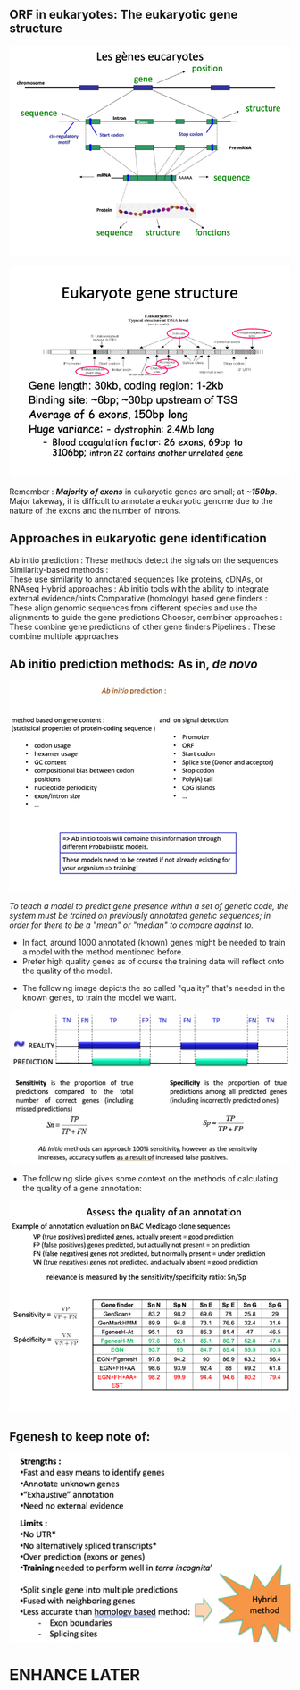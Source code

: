 ## ORF in eukaryotes: The eukaryotic gene structure

![alt text](image-3.png)

![alt text](image-4.png)

Remember
: ***Majority of exons*** in eukaryotic genes are small; at ***~150bp***. Major takeway, it is difficult to annotate a eukaryotic genome due to the nature of the exons and the number of introns.

## Approaches in eukaryotic gene identification

Ab initio prediction : 
    These methods detect the signals on the sequences
Similarity-based methods :	
    These use similarity to annotated sequences like proteins, cDNAs, or RNAseq
Hybrid approaches : 
    Ab initio tools with the ability to integrate external evidence/hints 
Comparative (homology) based gene finders : 
    These align genomic sequences from different species and use the alignments to 	guide the gene predictions
Chooser, combiner approaches : 
    These combine gene predictions of other gene finders 
Pipelines : 
    These combine multiple approaches

## Ab initio prediction methods: As in, *de novo*

![alt text](image-5.png)

*To teach a model to predict gene presence within a set of genetic code, the system must be trained on previously annotated genetic sequences; in order for there to be a "mean" or "median" to compare against to.*

- In fact, around 1000 annotated (known) genes might be needed to train a model with the method mentioned before.
- Prefer high quality genes as of course the training data will reflect onto the quality of the model.

* The following image depicts the so called "quality" that's needed in the known genes, to train the model we want.

![alt text](<Screenshot 2024-10-22 at 13.53.54.png>)

* The following slide gives some context on the methods of calculating the quality of a gene annotation:

![](image-6.png)

## Fgenesh to keep note of:

![alt text](<Screenshot 2024-10-22 at 15.12.50.png>)

# ENHANCE LATER
